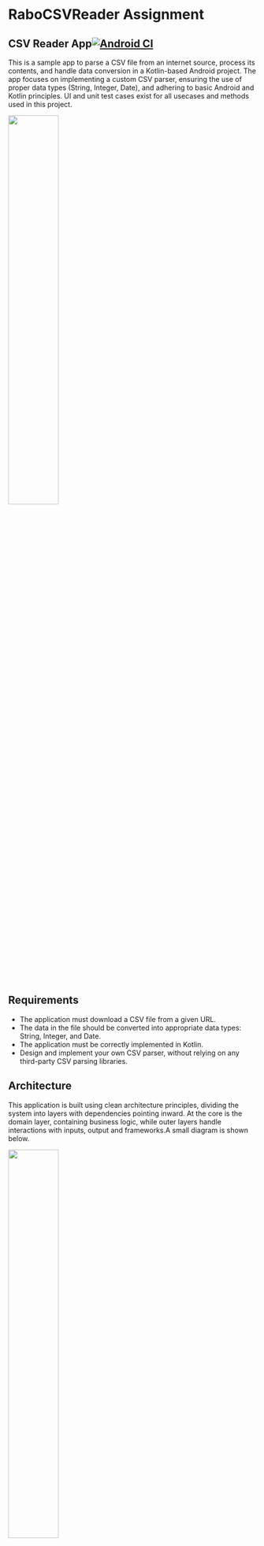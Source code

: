 # RaboCSVReader Assignment

## CSV Reader App[![Android CI](https://github.com/chrisjnr/RaboCSVReader/actions/workflows/android.yml/badge.svg)](https://github.com/chrisjnr/RaboCSVReader/actions/workflows/android.yml)

This is a sample app to parse a CSV file from an internet source, process its contents, and handle data conversion in a Kotlin-based Android project. The app focuses on implementing a custom CSV parser, ensuring the use of proper data types (String, Integer, Date), and adhering to basic Android and Kotlin principles. UI and unit test cases exist for all usecases and methods used in this project.

<img src="csv_reader.gif" width="45%" height="45%" />

## Requirements

- The application must download a CSV file from a given URL.
- The data in the file should be converted into appropriate data types: String, Integer, and Date.
- The application must be correctly implemented in Kotlin.
- Design and implement your own CSV parser, without relying on any third-party CSV parsing libraries.

## Architecture

This application is built using clean architecture principles, dividing the system into layers with dependencies pointing inward. At the core is the domain layer, containing business logic, while outer layers handle interactions with inputs, output and frameworks.A small diagram is shown below.

<img src="system_arch-08-26-1444.png" width="45%" height="45%" />

##### A CI pipeline has been setup with
- App build step
- Unit Tests

# 1. Domain Layer

This is a layer independent of framework dependencies. it contains the core business contracts. It encapsulates the contract for application-specific logic responsible for processing the CSV file.
Key Classes:
- FileDownloadUseCase: Use case for processing the downloaded CSV
- FileOperations: class which handles the saving of the file, using Kotlin Flow, it readily makes the file available for parsing after download. The flow approach ensures non-blocking, lazy loading of file content, improving memory efficiency.
- Result: A generic helper class that represents the success or failure of an action.

# 2. Data Layer
This layer is responsible for data management, fetching the CSV file, and persisting the parsed data. It includes:
- FileDownloadService: Handles the downloading of the CSV file.
- FileDownloadRepositoryImpl: Helps to fetch and produce a result after download
- Retrofit and it's dependencies

# 3. App (UI) Layer

The app follows the MVI (Model-View-Event) pattern for clear separation of concerns. The UI layer is responsible for presenting the data parsed from the CSV and handling user interactions.

###### Key Components:
- Model: Contains immutable data e.g the parsed Person objects.
- Views and Adapters: Displays data and responds to the user input (e.g., showing a list of parsed people from the csv).

- The MainViewModel: Manages the logic for downloading and parsing a CSV file while updating the UI through [shared state and shared flow](https://developer.android.com/kotlin/flow/stateflow-and-sharedflow)
  ###### Key Responsibilities of MainViewModel:
  - File Download: Handles downloading files using the FileDownloadUseCase and emits loading states or error messages as needed.
  - CSV Parsing: Reads the file line-by-line in batches, validating fields, and counting errors without stopping the entire process. delivrers the parsed list in batches to the view.
  - State and Effects: it Uses a StateFlow to manage continuous updates like the parsed list and error count.
  - Uses a SharedFlow for transient, one-time effects such as showing errors or loading indicators.

# 4. Core Layer
The Core Layer provides shared utilities and reusable logic needed across the Domain, Data, and UI layers. It helps reduce duplication and promotes consistency throughout the project.
###### Responsibilities
- Utilities: Common helpers, such as date formatting or string manipulation.
- Test Helpers: Mocking tools, sample data generators, or coroutine test utilities.


## **Architecture Design Highlights**

- Batched Processing: Processes CSV rows in batches for efficient state updates and UI rendering.
- Error Resilience: Tracks parsing errors while ensuring the process continues for valid rows.
- Reactive Updates: Provides clear separation between persistent state (parsed data) and transient events (loading/errors) to ensure a clean UI flow. This approach ensures efficient handling of large files, clear error reporting, and a responsive UI.


## Key Decisions

__CSV Parsing Algorithm__
- Convert Data Types: Each record in the CSV is parsed, with fields converted into appropriate types such as String, Integer, and Date. different date formats are used in case of inconsistent csv data, the user can still have meaninful information.
- Flow Emissions: The file is processed in batches, emitting parsed data for further use or display. This ensures that the user does not have to wait until the whole file is parsed in order to view the content of the CSV.
- The algorithm ensures efficient parsing of large files by emitting data in batches rather than loading everything into memory at once.

### **readLines() vs useLines()**

##### readLines()
Reads all lines from a file into memory as a List<String>. It is suitable for small files but can lead to memory issues with larger files since the entire content is loaded into memory at once.
##### useLines()
Lazily reads lines one by one as a Sequence<String>. This method processes lines only when needed, making it much more memory-efficient, especially for large files. It also ensures that the file is properly closed after processing.

#### Why useLines() Was Chosen

- Memory Efficiency: useLines() processes lines lazily, preventing memory overload when dealing with large files.
- Scalability: Efficient for handling large CSV files.
- Automatic Resource Management: It automatically closes the file after reading, preventing resource leaks.
- Better Performance: It offers better handling of large datasets without sacrificing performance.

#### Why ListAdapter?

I chose ListAdapter instead of the standard RecyclerView.Adapter for the following reasons:

- Efficient Updates with DiffUtil: ListAdapter is built on top of DiffUtil, which efficiently calculates the minimum changes required (insertions, deletions, updates) when the data list is updated. This is particularly useful in our app where:
- Batched Emissions: in this project, data is processed in batches and emitted through flows.
- Lastly, we avoid re-rendering the entire list and only update the affected items, which improves performance significantly.Managing data comparison using for DiffUtil integration while beeing Thread Safe, it's generally better for large lists

## Key Libraries Used

This project uses several important Kotlin and Android libraries:

- [Kotlin](https://kotlinlang.org/) - duh
- [Koin](https://insert-koin.io/): A smart Kotlin dependency injection
- [Turbine](https://github.com/cashapp/turbine) - Thin wrapper over a Channel with an API designed for testing.
- [RecylerView](https://developer.android.com/develop/ui/views/layout/recyclerview): makes it easy to efficiently display large sets of data
- [Retrofit](https://square.github.io/retrofit/): For handling network requests to download the CSV file.
- [Coroutines and Coroutine flow](https://kotlinlang.org/docs/coroutines-overview.html): To manage background tasks and ensure asynchronous operations.
- [Intrumented Tests with JUnit Runner](https://developer.android.com/reference/androidx/test/runner/AndroidJUnitRunner) - evented I/O for the backend
- [Mockk](https://mockk.io/) - mocking library for Kotlin
- [Espresso](https://developer.android.com/training/testing/espresso): for UI Testing.

## Conclusion
*This app adheres to best practices in Kotlin, using efficient methods to download, parse, and display CSV data. By implementing a custom CSV parser, handling data types correctly, and ensuring resource efficiency, the app is designed to scale well with larger files while maintaining good performance.*
